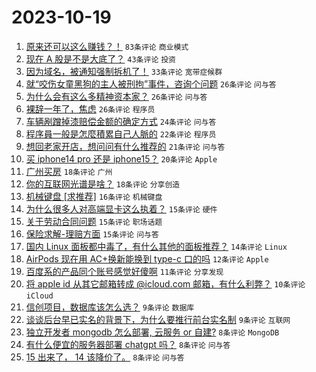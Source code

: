 # 2023-10-19

1. [原来还可以这么赚钱？！](https://www.v2ex.com/t/983344) `83条评论` `商业模式`
1. [现在 A 股是不是大底了？](https://www.v2ex.com/t/983365) `43条评论` `投资`
1. [因为域名，被通知强制拆机了！](https://www.v2ex.com/t/983333) `33条评论` `宽带症候群`
1. [就“咬伤女童黑狗的主人被刑拘”事件，咨询个问题](https://www.v2ex.com/t/983371) `26条评论` `问与答`
1. [为什么会有这么多精神资本家？](https://www.v2ex.com/t/983364) `26条评论` `问与答`
1. [裸辞一年了，焦虑](https://www.v2ex.com/t/983360) `26条评论` `程序员`
1. [车辆剐蹭掉漆赔偿金额的确定方式](https://www.v2ex.com/t/983346) `24条评论` `问与答`
1. [程序員一般是怎麼積累自己人脈的](https://www.v2ex.com/t/983353) `22条评论` `程序员`
1. [想回老家开店，想问问有什么推荐的](https://www.v2ex.com/t/983386) `21条评论` `问与答`
1. [买 iphone14 pro 还是 iphone15？](https://www.v2ex.com/t/983341) `20条评论` `Apple`
1. [广州买房](https://www.v2ex.com/t/983391) `18条评论` `广州`
1. [你的互联网光谱是啥？](https://www.v2ex.com/t/983367) `18条评论` `分享创造`
1. [机械键盘 [求推荐]](https://www.v2ex.com/t/983349) `16条评论` `机械键盘`
1. [为什么很多人对高端显卡这么执着？](https://www.v2ex.com/t/983407) `15条评论` `硬件`
1. [关于劳动合同问题](https://www.v2ex.com/t/983406) `15条评论` `职场话题`
1. [保险求解-理赔方面](https://www.v2ex.com/t/983343) `15条评论` `问与答`
1. [国内 Linux 面板都中毒了，有什么其他的面板推荐？](https://www.v2ex.com/t/983351) `14条评论` `Linux`
1. [AirPods 现在用 AC+换新能换到 type-c 口的吗](https://www.v2ex.com/t/983372) `12条评论` `Apple`
1. [百度系的产品同个账号感觉好傻啊](https://www.v2ex.com/t/983385) `11条评论` `分享发现`
1. [将 apple id 从其它邮箱转成 @icloud.com 邮箱，有什么利弊？](https://www.v2ex.com/t/983377) `10条评论` `iCloud`
1. [信创项目，数据库该怎么选？](https://www.v2ex.com/t/983358) `9条评论` `数据库`
1. [谈谈后台早已实名的背景下，为什么要推行前台实名制](https://www.v2ex.com/t/983339) `9条评论` `互联网`
1. [独立开发者 mongodb 怎么部署, 云服务 or 自建?](https://www.v2ex.com/t/983398) `8条评论` `MongoDB`
1. [有什么便宜的服务器部署 chatgpt 吗？](https://www.v2ex.com/t/983380) `8条评论` `问与答`
1. [15 出来了， 14 该降价了。](https://www.v2ex.com/t/983375) `8条评论` `问与答`
